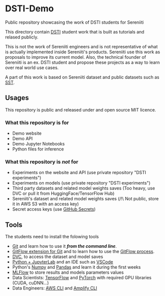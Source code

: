 # DSTI-Demo

Public repository showcasing the work of DSTI students for Sereniiti

This directory contain [DSTI](https://www.datasciencetech.institute/) student work that is built as tutorials and relased publicly.

This is not the work of Sereniiti engineers and is not representative of what is actually implemented inside Sereniiti's products. Sereniiti use this work as proposals to improve its current model. Also, the technical founder of Sereniiti is an ex. DSTI student and propose these projects as a way to learn over real world use cases.

A part of this work is based on Sereniiti dataset and public datasets such as [SST](https://huggingface.co/datasets/sst).

## Usages

This repository is public and released under and open source MIT licence.

### What this repository is for

* Demo website
* Demo API
* Demo Jupyter Notebooks
* Python files for inference

### What this repository is ***not*** for

* Experiments on the website and API (use private repository "DSTI experiments")
* Experiments on models (use private repository "DSTI experiments")
* Third party datasets and related model weights saves (Too heavy, use DVC or pull it from HuggingFace/TensorFlow Hub)
* Sereniiti's dataset and related model weights saves (/!\ Not public, store it in AWS S3 with an access key)
* Secret access keys (use [GitHub Secrets](https://docs.github.com/en/actions/security-guides/encrypted-secrets))

## Tools

The students need to install the folowing tools

* [Git](https://git-scm.com/) and learn how to use it ***from the command line***.
* [GitFlow extension for Git](https://github.com/nvie/gitflow) and to learn how to use the [GitFlow process](https://www.atlassian.com/git/tutorials/comparing-workflows/gitflow-workflow).
* [DVC](https://dvc.org/), to access the dataset and model saves
* [Python + JupyterLab](https://www.anaconda.com/) and an IDE such as [VSCode](https://code.visualstudio.com/)
* Python's [Numpy](https://numpy.org/) and [Pandas](https://pandas.pydata.org/) and learn it during the first weeks
* [MLFlow](https://mlflow.org/docs/latest/quickstart.html) to store results and models parameters values
* Data Scientists: [TensorFlow](https://www.tensorflow.org/) and [PyTorch](https://pytorch.org/) with required GPU libraries (CUDA, cuDNN...)
* Data Engineers: [AWS CLI](https://aws.amazon.com/cli/) and [Amplify CLI](https://docs.amplify.aws/cli/)

